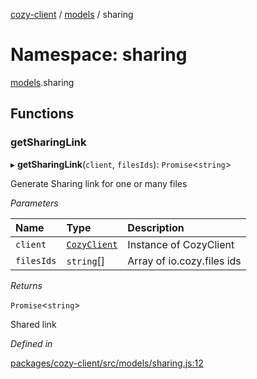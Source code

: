 [cozy-client](../README.md) / [models](models.md) / sharing

# Namespace: sharing

[models](models.md).sharing

## Functions

### getSharingLink

▸ **getSharingLink**(`client`, `filesIds`): `Promise`<`string`>

Generate Sharing link for one or many files

*Parameters*

| Name | Type | Description |
| :------ | :------ | :------ |
| `client` | [`CozyClient`](../classes/CozyClient.md) | Instance of CozyClient |
| `filesIds` | `string`\[] | Array of io.cozy.files ids |

*Returns*

`Promise`<`string`>

Shared link

*Defined in*

[packages/cozy-client/src/models/sharing.js:12](https://github.com/cozy/cozy-client/blob/master/packages/cozy-client/src/models/sharing.js#L12)
